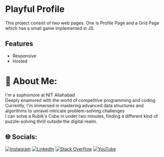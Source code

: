 
# Playful Profile

This project consist of two web pages.
One is Profile Page and a Grid Page which has a small game implemented in JS.


## Features

- Responsive
- Hosted





# 💫 About Me:
I'm a sophomore at NIT Allahabad<br>Deeply enamored with the world of competitive programming and coding<br>Currently, I'm immersed in mastering advanced data structures and algorithms to unravel intricate problem-solving challenges<br>I can solve a Rubik's Cube in under two minutes, finding a different kind of puzzle-solving thrill outside the digital realm.


## 🌐 Socials:
[![Instagram](https://img.shields.io/badge/Instagram-%23E4405F.svg?logo=Instagram&logoColor=white)](https://instagram.com/_aman_goyal18) [![LinkedIn](https://img.shields.io/badge/LinkedIn-%230077B5.svg?logo=linkedin&logoColor=white)](https://www.linkedin.com/in/Aman--Goyal) [![Stack Overflow](https://img.shields.io/badge/-Stackoverflow-FE7A16?logo=stack-overflow&logoColor=white)](https://stackoverflow.com/users/20099588) [![YouTube](https://img.shields.io/badge/YouTube-%23FF0000.svg?logo=YouTube&logoColor=white)](https://www.youtube.com/@MaDDy_1805) 

